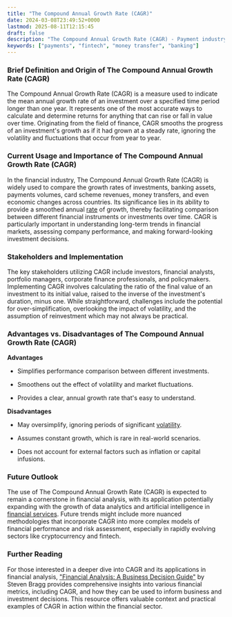 ```yaml
---
title: "The Compound Annual Growth Rate (CAGR)"
date: 2024-03-08T23:49:52+0000
lastmod: 2025-08-11T12:15:45
draft: false
description: "The Compound Annual Growth Rate (CAGR) - Payment industry knowledge and insights"
keywords: ["payments", "fintech", "money transfer", "banking"]
---
```


### Brief Definition and Origin of The Compound Annual Growth Rate (CAGR)

The Compound Annual Growth Rate (CAGR) is a measure used to indicate the mean annual growth rate of an investment over a specified time period longer than one year. It represents one of the most accurate ways to calculate and determine returns for anything that can rise or fall in value over time. Originating from the field of finance, CAGR smooths the progress of an investment's growth as if it had grown at a steady rate, ignoring the volatility and fluctuations that occur from year to year.

### Current Usage and Importance of The Compound Annual Growth Rate (CAGR)

In the financial industry, The Compound Annual Growth Rate (CAGR) is widely used to compare the growth rates of investments, banking assets, payments volumes, card scheme revenues, money transfers, and even economic changes across countries. Its significance lies in its ability to provide a smoothed annual [rate](https://faisalkhanllc.xyz/resources/payments-wiki/i/interest/interest-rates/) of growth, thereby facilitating comparison between different financial instruments or investments over time. CAGR is particularly important in understanding long-term trends in financial markets, assessing company performance, and making forward-looking investment decisions.

### Stakeholders and Implementation

The key stakeholders utilizing CAGR include investors, financial analysts, portfolio managers, corporate finance professionals, and policymakers. Implementing CAGR involves calculating the ratio of the final value of an investment to its initial value, raised to the inverse of the investment's duration, minus one. While straightforward, challenges include the potential for over-simplification, overlooking the impact of volatility, and the assumption of reinvestment which may not always be practical.

### Advantages vs. Disadvantages of The Compound Annual Growth Rate (CAGR)

**Advantages**

- Simplifies performance comparison between different investments.

- Smoothens out the effect of volatility and market fluctuations.

- Provides a clear, annual growth rate that's easy to understand.

**Disadvantages**

- May oversimplify, ignoring periods of significant [volatility](https://faisalkhanllc.xyz/resources/payments-wiki/s/selling-volatility/).

- Assumes constant growth, which is rare in real-world scenarios.

- Does not account for external factors such as inflation or capital infusions.

### Future Outlook

The use of The Compound Annual Growth Rate (CAGR) is expected to remain a cornerstone in financial analysis, with its application potentially expanding with the growth of data analytics and artificial intelligence in [financial services](https://faisalkhanllc.xyz/resources/payments-wiki/f/financial-services/). Future trends might include more nuanced methodologies that incorporate CAGR into more complex models of financial performance and risk assessment, especially in rapidly evolving sectors like cryptocurrency and fintech.

### Further Reading

For those interested in a deeper dive into CAGR and its applications in financial analysis, ["Financial Analysis: A Business Decision Guide"](https://www.goodreads.com/book/show/20423955-financial-analysis) by Steven Bragg provides comprehensive insights into various financial metrics, including CAGR, and how they can be used to inform business and investment decisions. This resource offers valuable context and practical examples of CAGR in action within the financial sector.